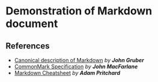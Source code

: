 # Demonstration of Markdown document

## References
+ [Canonical description of Markdown](http://daringfireball.net/projects/markdown/) _by **John Gruber**_
+ [CommonMark Specification](http://spec.commonmark.org/0.27/) _by **John MacFarlane**_
+ [Markdown Cheatsheet](https://www.google.com.au/url?sa=t&rct=j&q=&esrc=s&source=web&cd=2&cad=rja&uact=8&ved=0ahUKEwiqm4j0tLjaAhVEv7wKHTTaDrQQFgg2MAE&url=https%3A%2F%2Fgithub.com%2Fadam-p%2Fmarkdown-here%2Fwiki%2FMarkdown-Cheatsheet&usg=AOvVaw1uYRW6rJW1WHHjGZm01jzi) _by **Adam Pritchard**_